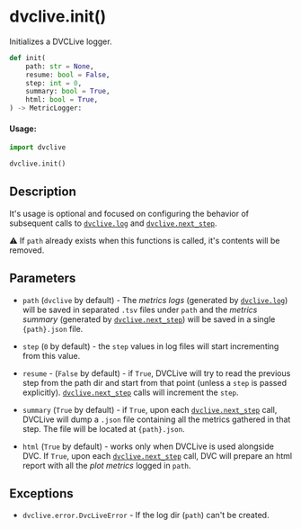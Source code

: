 # dvclive.init()

Initializes a DVCLive logger.

```py
def init(
    path: str = None,
    resume: bool = False,
    step: int = 0,
    summary: bool = True,
    html: bool = True,
) -> MetricLogger:
```

#### Usage:

```py
import dvclive

dvclive.init()
```

## Description

It's usage is optional and focused on configuring the behavior of subsequent
calls to [`dvclive.log`](/doc/dvclive/api-reference/log) and
[`dvclive.next_step`](/doc/dvclive/api-reference/next_step).

⚠️ If `path` already exists when this functions is called, it's contents will be
removed.

## Parameters

- `path` (`dvclive` by default) - The _metrics logs_ (generated by
  [`dvclive.log`](/doc/dvclive/api-reference/log)) will be saved in separated
  `.tsv` files under `path` and the _metrics summary_ (generated by
  [`dvclive.next_step`](/doc/dvclive/api-reference/next_step)) will be saved in
  a single `{path}.json` file.

- `step` (`0` by default) - the `step` values in log files will start
  incrementing from this value.

- `resume` - (`False` by default) - if `True`, DVCLive will try to read the
  previous step from the path dir and start from that point (unless a `step` is
  passed explicitly).
  [`dvclive.next_step`](/doc/dvclive/api-reference/next_step) calls will
  increment the `step`.

- `summary` (`True` by default) - if `True`, upon each
  [`dvclive.next_step`](/doc/dvclive/api-reference/next_step) call, DVCLive will
  dump a `.json` file containing all the metrics gathered in that step. The file
  will be located at `{path}.json`.

- `html` (`True` by default) - works only when DVCLive is used alongside DVC. If
  `True`, upon each [`dvclive.next_step`](/doc/dvclive/api-reference/next_step)
  call, DVC will prepare an html report with all the _plot metrics_ logged in
  `path`.

## Exceptions

- `dvclive.error.DvcLiveError` - If the log dir (`path`) can't be created.
